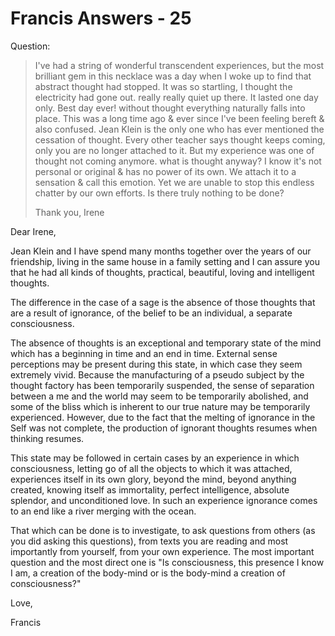 # Francis Answers - 25

Question:

>I've had a string of wonderful transcendent experiences, but the most brilliant gem in this necklace was a day when I woke up to find that abstract thought had stopped. It was so startling, I thought the electricity had gone out. really really quiet up there. It lasted one day only. Best day ever! without thought everything naturally falls into place. This was a long time ago & ever since I've been feeling bereft & also confused. Jean Klein is the only one who has ever mentioned the cessation of thought. Every other teacher says thought keeps coming, only you are no longer attached to it. But my experience was one of thought not coming anymore. what is thought anyway? I know it's not personal or original & has no power of its own. We attach it to a sensation & call this emotion. Yet we are unable to stop this endless chatter by our own efforts. Is there truly nothing to be done?
>
>Thank you, Irene

Dear Irene,

Jean Klein and I have spend many months together over the years of our friendship, living in the same house in a family setting and I can assure you that he had all kinds of thoughts, practical, beautiful, loving and intelligent thoughts.

The difference in the case of a sage is the absence of those thoughts that are a result of ignorance, of the belief to be an individual, a separate consciousness.

The absence of thoughts is an exceptional and temporary state of the mind which has a beginning in time and an end in time. External sense perceptions may be present during this state, in which case they seem extremely vivid. Because the manufacturing of a pseudo subject by the thought factory has been temporarily suspended, the sense of separation between a me and the world may seem to be temporarily abolished, and some of the bliss which is inherent to our true nature may be temporarily experienced. However, due to the fact that the melting of ignorance in the Self was not complete, the production of ignorant thoughts resumes when thinking resumes.

This state may be followed in certain cases by an experience in which consciousness, letting go of all the objects to which it was attached, experiences itself in its own glory, beyond the mind, beyond anything created, knowing itself as immortality, perfect intelligence, absolute splendor, and unconditioned love. In such an experience ignorance comes to an end like a river merging with the ocean.

That which can be done is to investigate, to ask questions from others (as you did asking this questions), from texts you are reading and most importantly from yourself, from your own experience. The most important question and the most direct one is "Is consciousness, this presence I know I am, a creation of the body-mind or is the body-mind a creation of consciousness?"

Love,

Francis

